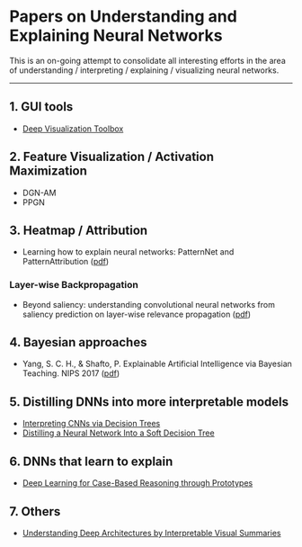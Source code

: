 # Papers on Understanding and Explaining Neural Networks

This is an on-going attempt to consolidate all interesting efforts in the area of understanding / interpreting / explaining / visualizing neural networks.

---------------------------------------

## 1. GUI tools

* [Deep Visualization Toolbox](https://github.com/yosinski/deep-visualization-toolbox)

## 2. Feature Visualization / Activation Maximization
* DGN-AM
* PPGN

## 3. Heatmap / Attribution

* Learning how to explain neural networks: PatternNet and PatternAttribution ([pdf](https://arxiv.org/abs/1705.05598))

### Layer-wise Backpropagation
* Beyond saliency: understanding convolutional neural networks from saliency prediction on layer-wise relevance propagation ([pdf](https://arxiv.org/abs/1712.08268))

## 4. Bayesian approaches

* Yang, S. C. H., & Shafto, P. Explainable Artificial Intelligence via Bayesian Teaching. NIPS 2017 ([pdf](http://shaftolab.com/assets/papers/yangShafto_NIPS_2017_machine_teaching.pdf))

## 5. Distilling DNNs into more interpretable models
* [Interpreting CNNs via Decision Trees](https://arxiv.org/abs/1802.00121)
* [Distilling a Neural Network Into a Soft Decision Tree](https://arxiv.org/abs/1711.09784)

## 6. DNNs that learn to explain
* [Deep Learning for Case-Based Reasoning through Prototypes](https://arxiv.org/pdf/1710.04806.pdf)

## 7. Others
* [Understanding Deep Architectures by Interpretable Visual Summaries](https://arxiv.org/pdf/1801.09103.pdf)
